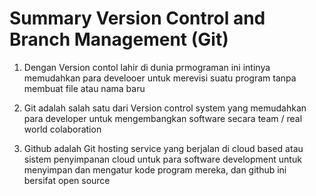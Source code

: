 # Summary Version Control and Branch Management (Git)

1. Dengan Version contol lahir di dunia prmograman ini intinya memudahkan para develooer untuk merevisi suatu program tanpa membuat file atau nama baru

2. Git adalah salah satu dari Version control system yang memudahkan para developer untuk mengembangkan software secara team / real world colaboration

3. Github adalah Git hosting service yang berjalan di cloud based atau sistem penyimpanan cloud untuk para software development untuk menyimpan dan mengatur kode program mereka, dan github ini bersifat open source
